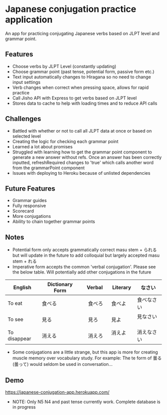 # Japanese conjugation practice application

An app for practicing conjugating Japanese verbs based on JLPT level and grammar point.

## Features

- Choose verbs by JLPT Level (constantly updating)
- Choose grammar point (past tense, potential form, passive form etc.)
- Text input automatically changes to Hiragana so no need to change input settings
- Verb changes when correct when pressing space, allows for rapid practice
- Call Jisho API with Express to get verbs based on JLPT level
- Stores data to cache to help with loading times and to reduce API calls

## Challenges

- Battled with whether or not to call all JLPT data at once or based on selected level
- Creating the logic for checking each grammar point
- Learned a lot about promises
- Struggled with learning how to get the grammar point component to generate a new answer without refs. Once an answer has been correctly inputted, refreshRequired changes to 'true' which calls another word from the grammarPoint component
- Issues with deploying to Heroku because of unlisted dependencies

## Future Features

- Grammar guides
- Fully responsive
- Scorecard
- More conjugations
- Ability to chain together grammar points 

## Notes
 
-  Potential form only accepts grammatically correct masu stem + られる　but will update in the future to add colloquial but largely accepted masu stem + れる
- Imperative form accepts the common 'verbal conjugation'. Please see the below table. Will potentially add other conjugations in the future

English       | Dictionary Form | Verbal  | Literary  | なさい     |
------------- | --------------- | ------- | --------- | --------- |
To eat        |  食べる           |　食べろ　 | 食べよ     | 食べなさい  | 
To see        |  見る            |　見ろ　　 | 見よ   　  | 見なさい  　 | 
To disappear  |  消える         　|　消えろ　 | 消えよ   　 |  消えなさい | 
- Some conjugations are a little strange, but this app is more for creating muscle memory over vocabulary study. For example: The te form of 曇る (曇って) would seldom be used in conversation...

## Demo

https://japanese-conjugation-app.herokuapp.com/ 

- NOTE: Only N5 N4 and past tense currently work. Complete database is in progress

